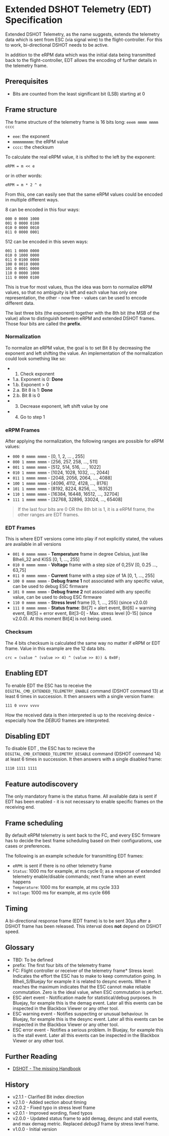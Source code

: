 # Extended DSHOT Telemetry (EDT) Specification

Extended DSHOT Telemetry, as the name suggests, extends the telemetry data which is sent from ESC (via signal wire) to the flight-controller. For this to work, bi-directional DSHOT needs to be active.

In addition to the eRPM data which was the initial data being transmitted back to the flight-controller, EDT allows the encoding of further details in the telemetry frame.

## Prerequisites
* Bits are counted from the least significant bit (LSB) starting at 0

## Frame structure
The frame structure of the telemetry frame is 16 bits long: `eeem mmmm mmmm cccc`

* `eee`: the exponent
* `mmmmmmmmm`: the eRPM value
* `cccc`: the checksum

To calculate the real eRPM value, it is shifted to the left by the exponent:

```
eRPM = m << e
```

or in other words:

```
eRPM = m * 2 ^ e
```

From this, one can easily see that the same eRPM values could be encoded in multiple different ways.

8 can be encoded in this four ways:
```
000 0 0000 1000
001 0 0000 0100
010 0 0000 0010
011 0 0000 0001
```

512 can be encoded in this seven ways:

```
001 1 0000 0000
010 0 1000 0000
011 0 0100 0000
100 0 0010 0000
101 0 0001 0000
110 0 0000 1000
111 0 0000 0100
```

This is true for most values, thus the idea was born to normalize eRPM values, so that no ambiguity is left and each value has only one representation, the other - now free - values can be used to encode different data.

The last three bits (the exponent) together with the 8th bit (the MSB of the value) allow to distinguish between eRPM and extended DSHOT frames. Those four bits are called the **prefix**.

### Normalization
To normalize an eRPM value, the goal is to set Bit 8 by decreasing the exponent and left shifting the value. An implementation of the normalization could look something like so:

- 1. Check exponent
- 1.a. Exponent is 0: **Done**
- 1.b. Exponent > 0
- 2.a. Bit 8 is 1: **Done**
- 2.b. Bit 8 is 0
- 3. Decrease exponent, left shift value by one
- 4. Go to step 1

### eRPM Frames
After applying the normalization, the following ranges are possible for eRPM values:

- `000 0 mmmm mmmm` - [0, 1, 2, ... , 255]
- `000 1 mmmm mmmm` - [256, 257, 258, ..., 511]
- `001 1 mmmm mmmm` - [512, 514, 516, ... , 1022]
- `010 1 mmmm mmmm` - [1024, 1028, 1032, ..., 2044]
- `011 1 mmmm mmmm` - [2048, 2056, 2064, ..., 4088]
- `100 1 mmmm mmmm` - [4096, 4112, 4128, ..., 8176]
- `101 1 mmmm mmmm` - [8192, 8224, 8256, ..., 16352]
- `110 1 mmmm mmmm` - [16384, 16448, 16512, ..., 32704]
- `111 1 mmmm mmmm` - [32768, 32896, 33024, ..., 65408]

> If the last four bits are 0 OR the 8th bit is 1, it is a eRPM frame, the other ranges are EDT frames.

### EDT Frames
This is where EDT versions come into play if not explicitly stated, the values are available in all versions

- `001 0 mmmm mmmm` - **Temperature** frame in degree Celsius, just like Blheli_32 and KISS [0, 1, ..., 255]
- `010 0 mmmm mmmm` - **Voltage** frame with a step size of 0,25V [0, 0.25 ..., 63,75]
- `011 0 mmmm mmmm` - **Current** frame with a step size of 1A [0, 1, ..., 255]
- `100 0 mmmm mmmm` - **Debug frame 1** not associated with any specific value, can be used to debug ESC firmware
- `101 0 mmmm mmmm` - **Debug frame 2** not associated with any specific value, can be used to debug ESC firmware
- `110 0 mmmm mmmm` - **Stress level** frame [0, 1, ..., 255] (since v2.0.0)
- `111 0 mmmm mmmm` - **Status frame**: Bit[7] = alert event, Bit[6] = warning event, Bit[5] = error event, Bit[3-0] - Max. stress level [0-15] (since v2.0.0). At this moment Bit[4] is not being used.

### Checksum
The 4 bits checksum is calculated the same way no matter if eRPM or EDT frame. Value in this example are the 12 data bits.

```
crc = (value ^ (value >> 4) ^ (value >> 8)) & 0x0F;
```

## Enabling EDT
To enable EDT the ESC has to receive the `DIGITAL_CMD_EXTENDED_TELEMETRY_ENABLE` command (DSHOT command 13) at least 6 times in succession. It then answers with a single version frame:

```
111 0 vvvv vvvv
```

How the received data is then interpreted is up to the receiving device - especially how the _DEBUG_ frames are interpreted.

## Disabling EDT
To disable EDT , the ESC has to recieve the `DIGITAL_CMD_EXTENDED_TELEMETRY_DISABLE` command (DSHOT command 14) at least 6 times in succession. It then answers with a single disabled frame:

```
1110 1111 1111
```

## Feature autodiscovery
The only mandatory frame is the status frame.
All available data is sent if EDT has been enabled - it is not necessary to enable specific frames on the receiving end.

## Frame scheduling
By default eRPM telemetry is sent back to the FC, and every ESC firmware has to decide the best frame scheduling based on their configurations, use cases or preferences.

The following is an example schedule for transmitting EDT frames:
- `eRPM`: is sent if there is no other telemetry frame
- `Status`: 1000 ms for example, at ms cycle 0; as a response of extended telemetry enable/disable commands; next frame when an event happens
- `Temperature`: 1000 ms for example, at ms cycle 333
- `Voltage`: 1000 ms for example, at ms cycle 666

## Timing
A bi-directional response frame (EDT frame) is to be sent 30μs after a DSHOT frame has been released. This interval does **not** depend on DSHOT speed.

## Glossary
* TBD: To be defined
* prefix: The first four bits of the telemetry frame
* FC: Flight controller or receiver of the telemetry frame* Stress level: Indicates the effort the ESC has to make to keep commutation going. In Blheli_S/Bluejay for example it is related to desync events. When it reaches the maximum indicates that the ESC cannot make reliable commutation. Zero is the ideal value, when ESC commutation is perfect.
* ESC alert event - Notification made for statistical/debug purposes. In Bluejay, for example this is the demag event. Later all this events can be inspected in the Blackbox Viewer or any other tool.
* ESC warning event - Notifies suspecting or unusual behaviour. In Bluejay, for example this is the desync event. Later all this events can be inspected in the Blackbox Viewer or any other tool.
* ESC error event - Notifies a serious problem. In Bluejay, for example this is the stall event. Later all this events can be inspected in the Blackbox Viewer or any other tool.

## Further Reading
* [DSHOT - The missing Handbook](https://brushlesswhoop.com/dshot-and-bidirectional-dshot/)

## History
* v2.1.1 - Clarified Bit index direction
* v2.1.0 - Added section about timing
* v2.0.2 - Fixed typo in stress level frame
* v2.0.1 - Improved wording, fixed typos
* v2.0.0 - Updated status frame to add demag, desync and stall events, and max demag metric. Replaced _debug3_ frame by stress level frame.
* v1.0.0 - Initial version
